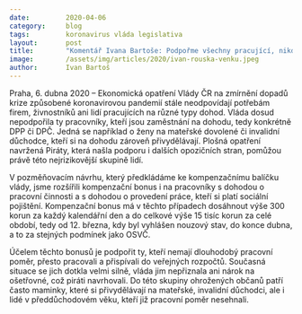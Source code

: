 ```yaml
---
date:         2020-04-06
category:     blog
tags:         koronavirus vláda legislativa
layout:       post
title:        "Komentář Ivana Bartoše: Podpořme všechny pracující, nikdo nesmí padnout na dno"
image:        /assets/img/articles/2020/ivan-rouska-venku.jpeg
author:       Ivan Bartoš
--- 
```



 
Praha, 6. dubna 2020 – Ekonomická opatření Vlády ČR na zmírnění dopadů krize způsobené koronavirovou pandemií stále neodpovídají potřebám firem, živnostníků ani lidí pracujících na různé typy dohod. Vláda dosud nepodpořila ty pracovníky, kteří jsou zaměstnání na dohodu, tedy konkrétně DPP či DPČ. Jedná se například o ženy na mateřské dovolené či invalidní důchodce, kteří si na dohodu zároveň přivydělávají.  Plošná opatření navržená Piráty, která našla podporu i dalších opozičních stran, pomůžou právě této nejrizikovější skupině lidí.
 
V pozměňovacím návrhu, který předkládáme ke kompenzačnímu balíčku vlády, jsme rozšířili kompenzační bonus i na pracovníky s dohodou o pracovní činnosti a s dohodou o provedení práce, kteří si platí sociální pojištění. Kompenzační bonus má v těchto případech dosáhnout výše 300 korun za každý kalendářní den a do celkové výše 15 tisíc korun za celé období, tedy od 12. března, kdy byl vyhlášen nouzový stav, do konce dubna, a to za stejných podmínek jako OSVČ.
 
Účelem těchto bonusů je podpořit ty, kteří nemají dlouhodobý pracovní poměr, přesto pracovali a přispívali do veřejných rozpočtů. Současná situace se jich dotkla velmi silně, vláda jim nepřiznala ani nárok na ošetřovné, což piráti navrhovali. Do této skupiny ohrožených občanů patří často maminky, které si přivydělávají na mateřské, invalidní důchodci, ale i lidé v předdůchodovém věku, kteří již pracovní poměr nesehnali. 
